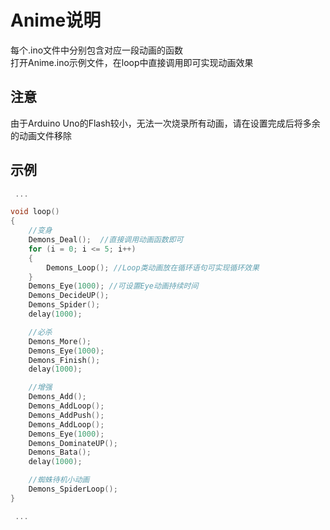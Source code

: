 # Anime说明

每个.ino文件中分别包含对应一段动画的函数  
打开Anime.ino示例文件，在loop中直接调用即可实现动画效果  

##  注意
由于Arduino Uno的Flash较小，无法一次烧录所有动画，请在设置完成后将多余的动画文件移除  


## 示例

```C++
 ...

void loop()
{
    //变身
    Demons_Deal();	//直接调用动画函数即可
    for (i = 0; i <= 5; i++)
    {
        Demons_Loop(); //Loop类动画放在循环语句可实现循环效果
    }
    Demons_Eye(1000); //可设置Eye动画持续时间
    Demons_DecideUP();
    Demons_Spider();
    delay(1000);

    //必杀
    Demons_More();
    Demons_Eye(1000);
    Demons_Finish();
    delay(1000);

    //增强
    Demons_Add();
    Demons_AddLoop();
    Demons_AddPush();
    Demons_AddLoop();
    Demons_Eye(1000);
    Demons_DominateUP();
    Demons_Bata();
    delay(1000);

    //蜘蛛待机小动画
    Demons_SpiderLoop();
}

 ...
```
